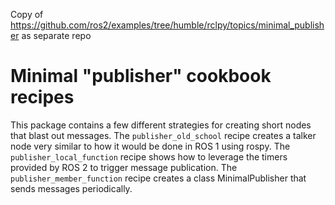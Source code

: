 Copy of https://github.com/ros2/examples/tree/humble/rclpy/topics/minimal_publisher as separate repo

# Minimal "publisher" cookbook recipes

This package contains a few different strategies for creating short nodes that blast out messages.
The `publisher_old_school` recipe creates a talker node very similar to how it would be done in ROS 1 using rospy.
The `publisher_local_function` recipe shows how to leverage the timers provided by ROS 2 to trigger message publication.
The `publisher_member_function` recipe creates a class MinimalPublisher that sends messages periodically.
